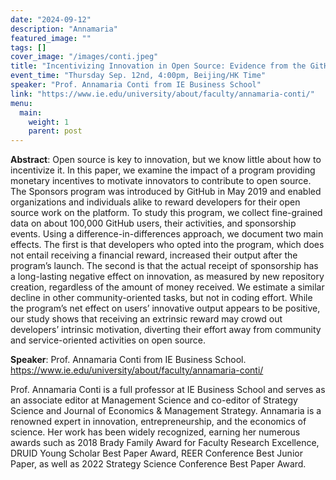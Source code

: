 ```yaml
---
date: "2024-09-12"
description: "Annamaria"
featured_image: ""
tags: []
cover_image: "/images/conti.jpeg"
title: "Incentivizing Innovation in Open Source: Evidence from the GitHub Sponsors Program"
event_time: "Thursday Sep. 12nd, 4:00pm, Beijing/HK Time"
speaker: "Prof. Annamaria Conti from IE Business School"
link: "https://www.ie.edu/university/about/faculty/annamaria-conti/"
menu:
  main:
    weight: 1
    parent: post
---
```


**Abstract**: Open source is key to innovation, but we know little about how to incentivize it. In this paper, we examine the impact of a program providing monetary incentives to motivate innovators to contribute to open source. The Sponsors program was introduced by GitHub in May 2019 and enabled organizations and individuals alike to reward developers for their open source work on the platform. To study this program, we collect fine-grained data on about 100,000 GitHub users, their activities, and sponsorship events. Using a difference-in-differences approach, we document two main effects. The first is that developers who opted into the program, which does not entail receiving a financial reward, increased their output after the program’s launch. The second is that the actual receipt of sponsorship has a long-lasting negative effect on innovation, as measured by new repository creation, regardless of the amount of money received. We estimate a similar decline in other community-oriented tasks, but not in coding effort. While the program’s net effect on users’ innovative output appears to be positive, our study shows that receiving an extrinsic reward may crowd out developers’ intrinsic motivation, diverting their effort away from community and service-oriented activities on open source.

**Speaker**: Prof. Annamaria Conti from IE Business School. https://www.ie.edu/university/about/faculty/annamaria-conti/

Prof. Annamaria Conti is a full professor at IE Business School and serves as an associate editor at Management Science and co-editor of Strategy Science and Journal of Economics & Management Strategy. Annamaria is a renowned expert in innovation, entrepreneurship, and the economics of science. Her work has been widely recognized, earning her numerous awards such as 2018 Brady Family Award for Faculty Research Excellence, DRUID Young Scholar Best Paper Award, REER Conference Best Junior Paper, as well as 2022 Strategy Science Conference Best Paper Award. 